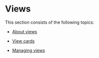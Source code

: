 # Views

This section consists of the following topics:

- [About views](About_views.md)

- [View cards](View_cards.md)

- [Managing views](Managing_views.md)
